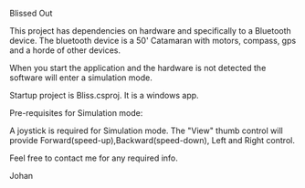 Blissed Out

This project has dependencies on hardware and specifically to a Bluetooth device.
The bluetooth device is a 50' Catamaran with motors, compass, gps and a horde of other devices.

When you start the application and the hardware is not detected the software will enter a simulation mode.

Startup project is Bliss.csproj. It is a windows app.

Pre-requisites for Simulation mode:

A joystick is required for Simulation mode. The "View" thumb control will provide Forward(speed-up),Backward(speed-down), Left and Right control.

Feel free to  contact me for any required info.

Johan
